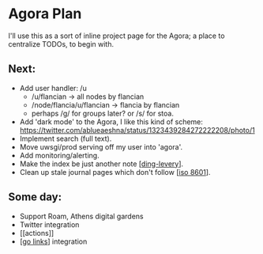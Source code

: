 # Agora Plan

I'll use this as a sort of inline project page for the Agora; a place to centralize TODOs, to begin with.

## Next:
  - Add user handler: /u
    - /u/flancian -> all nodes by flancian
    - /node/flancia/u/flancian -> flancia by flancian
    - perhaps /g/ for groups later? or /s/ for stoa.
  - Add 'dark mode' to the Agora, I like this kind of scheme: https://twitter.com/ablueaeshna/status/1323439284272222208/photo/1
  - Implement search (full text).
  - Move uwsgi/prod serving off my user into 'agora'.
  - Add monitoring/alerting.
  - Make the index be just another note [[ding-levery]].
  - Clean up stale journal pages which don't follow [[iso 8601]].

## Some day:
 - Support Roam, Athens digital gardens
 - Twitter integration
 - [[actions]]
 - [[go links]] integration

[//begin]: # "Autogenerated link references for markdown compatibility"
[ding-levery]: ding-levery "Ding Levery"
[iso 8601]: iso-8601 "Iso 8601"
[go links]: go-links "Go Links"
[//end]: # "Autogenerated link references"